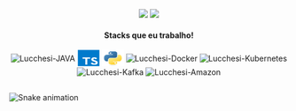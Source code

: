 <div align="center">
  <img height="150em" src="https://github-readme-stats.vercel.app/api?username=lucchesisp&show_icons=true&theme=dark&include_all_commits=true&count_private=true"/>
  <img height="150em" src="https://github-readme-stats.vercel.app/api/top-langs/?username=lucchesisp&layout=compact&langs_count=7&theme=dark"/>
</div>
  
  
  <div align="center">
    <h4>Stacks que eu trabalho!</h4>
  </div>
  
  <div align="center">
  <img align="center" alt="Lucchesi-JAVA" height="30" width="40" src="https://cdn.jsdelivr.net/gh/devicons/devicon/icons/java/java-original.svg">
  <img align="center" alt="Lucchesi-Ts" height="30" width="40" src="https://raw.githubusercontent.com/devicons/devicon/master/icons/typescript/typescript-plain.svg">
  <img align="center" alt="Lucchesi-Python" height="30" width="40" src="https://raw.githubusercontent.com/devicons/devicon/master/icons/python/python-original.svg">
  <img align="center" alt="Lucchesi-Docker" height="40" width="50" src="https://cdn.jsdelivr.net/gh/devicons/devicon/icons/docker/docker-original-wordmark.svg">
  <img align="center" alt="Lucchesi-Kubernetes" height="40" width="50" src="https://cdn.jsdelivr.net/gh/devicons/devicon/icons/kubernetes/kubernetes-plain-wordmark.svg">
  <img align="center" alt="Lucchesi-Kafka" height="60" width="50" src="https://cdn.jsdelivr.net/gh/devicons/devicon/icons/apachekafka/apachekafka-original-wordmark.svg">
  <img align="center" alt="Lucchesi-Amazon" height="50" width="70" src="https://cdn.jsdelivr.net/gh/devicons/devicon/icons/amazonwebservices/amazonwebservices-original-wordmark.svg">
</div>
  
  ##
  
  ![Snake animation](https://github.com/lucchesisp/lucchesisp/blob/output/github-contribution-grid-snake.svg)
